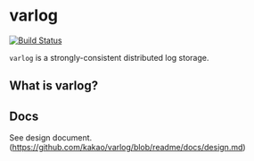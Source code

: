 # varlog 

[![Build Status](http://10.202.36.21/buildStatus/icon?job=varlog%2Fmaster)](http://10.202.36.21/job/varlog/job/master/)

`varlog` is a strongly-consistent distributed log storage.

## What is varlog?

## Docs

See design document. (https://github.com/kakao/varlog/blob/readme/docs/design.md)

